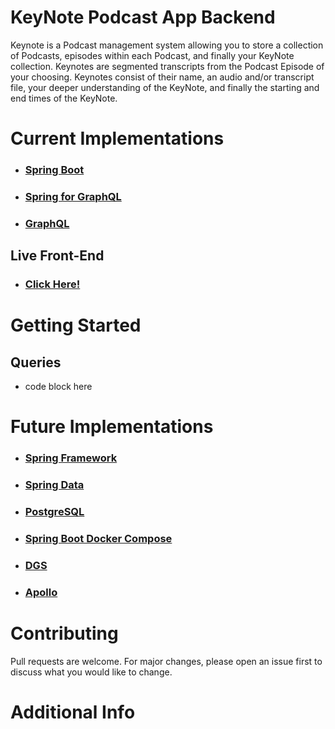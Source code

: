 # KeyNote Podcast App Backend
Keynote is a Podcast management system allowing you to store a collection of Podcasts,
episodes within each Podcast, and finally your KeyNote collection. Keynotes are segmented
transcripts from the Podcast Episode of your choosing. Keynotes consist of their name, an
audio and/or transcript file, your deeper understanding of the KeyNote, and finally the
starting and end times of the KeyNote.


#  Current Implementations
* ### [Spring Boot](https://spring.io/projects/spring-boot#learn)
* ### [Spring for GraphQL](https://spring.io/projects/spring-graphql#learn)
* ### [GraphQL](https://graphql.org/learn/)

## Live Front-End
- ### [Click Here!](https://v0-image-analysis-psi-gold-65.vercel.app/)

# Getting Started

## Queries

- code block here

# Future Implementations
* ### [Spring Framework](https://spring.io/projects/spring-framework#learn)
* ### [Spring Data](https://spring.io/projects/spring-data#learn)
* ### [PostgreSQL](https://www.postgresql.org/)
* ### [Spring Boot Docker Compose](https://www.docker.com/)
* ### [DGS](https://netflix.github.io/dgs/)
* ### [Apollo](https://www.apollographql.com/docs/)




# Contributing
Pull requests are welcome. For major changes, please open an issue first
to discuss what you would like to change.

# Additional Info




